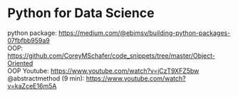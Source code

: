 # Python for Data Science
python package: https://medium.com/@ebimsv/building-python-packages-07fbfbb959a9 <br>
OOP: https://github.com/CoreyMSchafer/code_snippets/tree/master/Object-Oriented <br>
OOP Youtube: https://www.youtube.com/watch?v=jCzT9XFZ5bw <br>
@abstractmethod (9 min): https://www.youtube.com/watch?v=kaZceE16m5A <br>